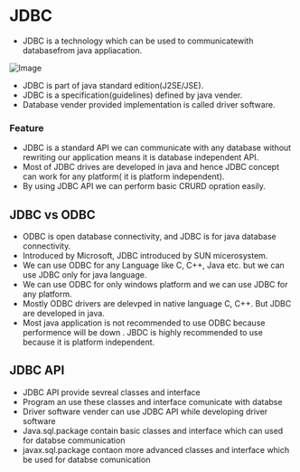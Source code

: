 # JDBC
- JDBC is a technology which can be used to communicatewith databasefrom java appliacation.
  
![Image](https://github.com/user-attachments/assets/fa880c0e-9ae9-49db-85b5-ebe632eb87fb)

- JDBC is part of java standard edition(J2SE/JSE).
- JDBC is a specification(guidelines) defined by java vender.
- Database vender provided implementation is called driver software.

### Feature 
- JDBC is a standard API we can communicate with any database without rewriting our application means it is database independent API.
- Most of JDBC drives are developed in java and hence JDBC concept can work for any platform( it is platform independent).
- By using JDBC API we can perform basic CRURD opration easily.

## JDBC vs ODBC
- ODBC is open database connectivity, and JDBC is for java database connectivity.
- Introduced by Microsoft, JDBC introduced by SUN micerosystem.
- We can use ODBC for any Language like C, C++, Java etc. but we can use JDBC only for java language.
- We can use ODBC for only windows platform and we can use JDBC for any platform.
- Mostly ODBC drivers are delevped in native language C, C++. But JDBC are developed in java.
- Most java application is not recommended to use ODBC because performence will be down . JBDC is highly recommended to use because it is platform independent.

## JDBC API 
- JDBC API provide sevreal classes and interface
- Program an use these classes and interface comunicate with databse
- Driver software vender can use JDBC API while developing driver software
- Java.sql.package contain basic  classes and interface which can used for databse communication
- javax.sql.package contaon more advanced classes and interface which be used for databse comunication 
